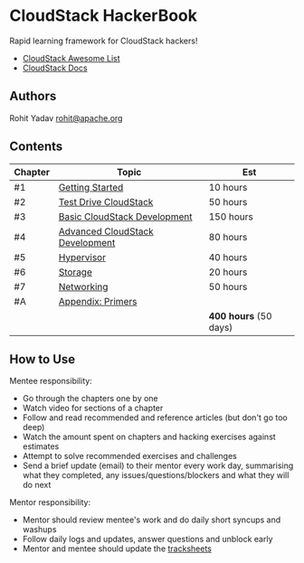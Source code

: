 # CloudStack HackerBook

Rapid learning framework for CloudStack hackers!

- [CloudStack Awesome List](https://github.com/resmo/awesome-cloudstack)
- [CloudStack Docs](http://docs.cloudstack.apache.org/en/4.11.1.0/)

## Authors

Rohit Yadav <rohit@apache.org>

## Contents

| Chapter | Topic | Est |
| ------- | ----- | --- |
| #1 | [Getting Started](0-init.md) | 10 hours |
| #2 | [Test Drive CloudStack](1-user.md) | 50 hours |
| #3 | [Basic CloudStack Development](2-dev.md) | 150 hours |
| #4 | [Advanced CloudStack Development](3-adv.md) | 80 hours |
| #5 | [Hypervisor](4-hypervisor.md) | 40 hours |
| #6 | [Storage](5-storage.md) | 20 hours |
| #7 | [Networking](6-network.md) | 50 hours |
| #A | [Appendix: Primers](primer/index.md) | |
| | | **400 hours** (50 days) |

## How to Use

Mentee responsibility:
- Go through the chapters one by one
- Watch video for sections of a chapter
- Follow and read recommended and reference articles (but don't go too deep)
- Watch the amount spent on chapters and hacking exercises against estimates
- Attempt to solve recommended exercises and challenges
- Send a brief update (email) to their mentor every work day, summarising what
  they completed, any issues/questions/blockers and what they will do next

Mentor responsibility:
- Mentor should review mentee's work and do daily short syncups and washups
- Follow daily logs and updates, answer questions and unblock early
- Mentor and mentee should update the [tracksheets](https://shapeblue.atlassian.net/wiki/spaces/TRAIN/)

